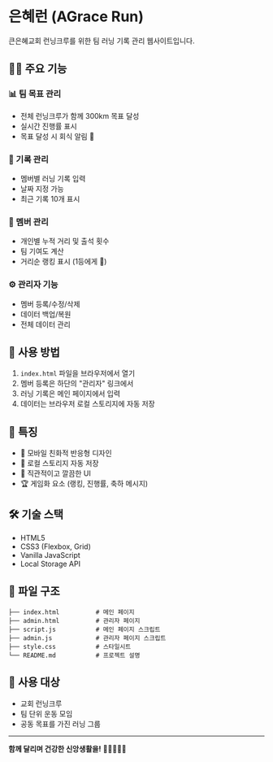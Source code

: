 # 은혜런 (AGrace Run)

큰은혜교회 런닝크루를 위한 팀 러닝 기록 관리 웹사이트입니다.

## 🏃‍♂️ 주요 기능

### 📊 팀 목표 관리
- 전체 런닝크루가 함께 300km 목표 달성
- 실시간 진행률 표시
- 목표 달성 시 회식 알림 🎉

### 📝 기록 관리
- 멤버별 러닝 기록 입력
- 날짜 지정 가능
- 최근 기록 10개 표시

### 👥 멤버 관리
- 개인별 누적 거리 및 출석 횟수
- 팀 기여도 계산
- 거리순 랭킹 표시 (1등에게 👑)

### ⚙️ 관리자 기능
- 멤버 등록/수정/삭제
- 데이터 백업/복원
- 전체 데이터 관리

## 🚀 사용 방법

1. `index.html` 파일을 브라우저에서 열기
2. 멤버 등록은 하단의 "관리자" 링크에서
3. 러닝 기록은 메인 페이지에서 입력
4. 데이터는 브라우저 로컬 스토리지에 자동 저장

## 📱 특징

- 📱 모바일 친화적 반응형 디자인
- 💾 로컬 스토리지 자동 저장
- 🎨 직관적이고 깔끔한 UI
- 🏆 게임화 요소 (랭킹, 진행률, 축하 메시지)

## 🛠️ 기술 스택

- HTML5
- CSS3 (Flexbox, Grid)
- Vanilla JavaScript
- Local Storage API

## 📄 파일 구조

```
├── index.html          # 메인 페이지
├── admin.html          # 관리자 페이지
├── script.js           # 메인 페이지 스크립트
├── admin.js            # 관리자 페이지 스크립트
├── style.css           # 스타일시트
└── README.md           # 프로젝트 설명
```

## 🎯 사용 대상

- 교회 런닝크루
- 팀 단위 운동 모임
- 공동 목표를 가진 러닝 그룹

---

**함께 달리며 건강한 신앙생활을!** 🏃‍♂️🏃‍♀️✨